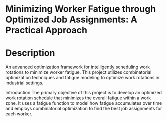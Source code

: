 # Minimizing Worker Fatigue through Optimized Job Assignments: A Practical Approach

# Description
An advanced optimization framework for intelligently scheduling work rotations to minimize worker fatigue. This project utilizes combinatorial optimization techniques and fatigue modeling to optimize work rotations in industrial settings.


Introduction
The primary objective of this project is to develop an optimized work rotation schedule that minimizes the overall fatigue within a work zone. 
It uses a fatigue function to model how fatigue accumulates over time and employs combinatorial optimization to find the best job assignments for each worker.
